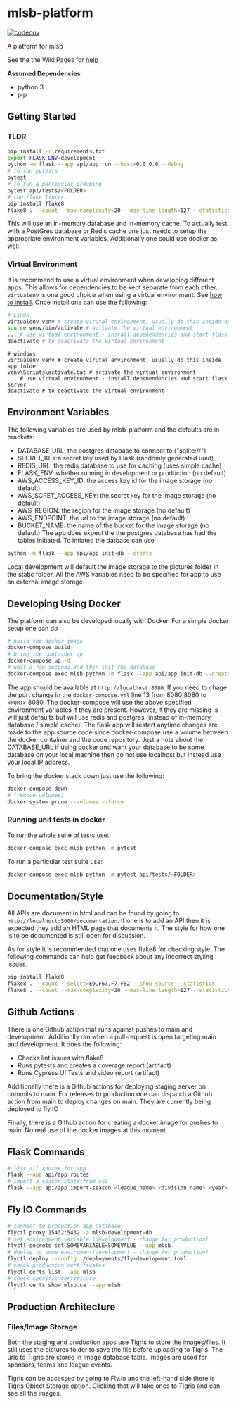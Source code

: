 # mlsb-platform

[![codecov](https://codecov.io/gh/Major-League-Summer-Baseball/mlsb-platform/branch/master/graph/badge.svg?token=NeZW0H7wRa)](https://codecov.io/gh/Major-League-Summer-Baseball/mlsb-platform)

A platform for mlsb

See the the Wiki Pages for [help](https://github.com/fras2560/mlsb-platform/wiki)

**Assumed Dependencies**:

* python 3
* pip

## Getting Started

### TLDR

```bash
pip install -r requirements.txt
export FLASK_ENV=development
python -m flask --app api/app run --host=0.0.0.0 --debug
# to run pytests
pytest
# to run a particular grouping
pytest api/tests/<FOLDER>
# run flake linter
pip install flake8
flake8 . --count --max-complexity=20 --max-line-length=127 --statistics --exclude=api/__init__.py,api/tqdm.py,api/commands.py,api/app.py,venv/*,ui-testing/*,api/tests/conftest.py,api/model.py --ignore=E712,W503,W504,C901

```

This will use an in-memory database and in-memory cache. To actually test
with a PostGres database or Redis cache one just needs to setup the appropriate
environment variables. Additionally one could use docker as well.

### Virtual Environment

It is recommend to use a virtual environment when developing different apps. This allows for dependencies to be kept separate from each other. `virtualenv` is one good choice when using a virtual environment. See [how to install](https://virtualenv.pypa.io/en/latest/installation.html). Once install one can use the following:

```bash
# Linux
virtualenv venv # create virutal environment, usually do this inside app folder
source venv/bin/activate # activate the virtual environment
... # use virtual environment - install depenendencies and start flask server
deactivate # to deactivate the virtual environment
```

```windows
# windows
virtualenv venv # create virutal environment, usually do this inside app folder
venv\Scripts\activate.bat # activate the virtual environment
... # use virtual environment - install depenendencies and start flask server
deactivate # to deactivate the virtual environment
```

## Environment Variables

The following variables are used by mlsb-platform and the defaults are in
brackets:

* DATABASE_URL: the postgres database to connect to ("sqlite://")
* SECRET_KEY:a secret key used by Flask (randomly generated uuid)
* REDIS_URL: the redis database to use for caching (uses simple cache)
* FLASK_ENV: whether running in development or production (no default)
* AWS_ACCESS_KEY_ID: the access key id for the image storage (no default)
* AWS_SCRET_ACCESS_KEY: the secret key for the image storage (no default)
* AWS_REGION: the region for the image storage (no default)
* AWS_ENDPOINT: the url to the image storage (no default)
* BUCKET_NAME: the name of the bucket for the image storage (no default)
The app does expect the the postgres database has had the tables initiated. To intiated the datbase can use

```bash
python -m flask --app api/app init-db --create
```

Local development will default the image storage to the pictures folder in the static folder. All the AWS variables need to be specified for app to use an external image storage.

## Developing Using Docker

The platform can also be developed locally with Docker. For a simple docker setup one can do

```bash
# build the docker image
docker-compose build
# bring the container up
docker-compose up -d
# wait a few seconds and then init the database
docker-compose exec mlsb python -m flask --app api/app init-db --create
```

The app should be available at `http://localhost:8080`. If you need to chage the port change
in the `docker-compose.yml` line 13 from 8080:8080 to `<PORT>`:8080.
The docker-compose will use the above specified environment variables if they are present.
However, if they are missing is will just defaults but will use redis and postgres
(instead of in-memory database / simple cache).
The flask app will restart anytime changes are made to the app source code since docker-compose use a volume
between the docker container and the code repository.
Just a note about the DATABASE_URL if using docker and want your database
to be some database on your local machine then do not use localhost but
instead use your local IP address.

To bring the docker stack down just use the following:

```bash
docker-compose down
# (remove volumes)
docker system prune --volumes --force
```

### Running unit tests in docker

To run the whole suite of tests use:

```bash
docker-compose exec mlsb python -m pytest
```

To run a particular test suite use:

```bash
docker-compose exec mlsb python -m pytest api/tests/<FOLDER>
```

## Documentation/Style

All APIs are document in html and can be found by going to
`http://localhost:5000/documentation`. If one is to add an API then it
is expected they add an HTML page that documents it.
The style for how one is to be documented is still open for discussion.

As for style it is recommended that one uses flake8 for checking style. The
following commands can help get feedback about any incorrect styling issues.

```bash
pip install flake8
flake8 . --count --select=E9,F63,F7,F82 --show-source --statistics
flake8 . --count --max-complexity=20 --max-line-length=127 --statistics --exclude=api/__init__.py,venv/*,cypress-testing/* --ignore=E712,W503,W504
```

## Github Actions

There is one Github action that runs against pushes to main and development. Additionlly ran when a pull-request is open targeting main and development. It does the following:

* Checks lint issues with flake8
* Runs pytests and creates a coverage report (artifact)
* Runs Cypress UI Tests and video report (artifact)

Additionally there is a Github actions for deploying staging server on commits to main. For releases to production one can dispatch a Github action from main to deploy changes on main. They are currently being deployed to fly.IO

Finally, there is a Github action for creating a docker image for pushes to main. No real use of the docker images at this moment.

## Flask Commands

```bash
# list all routes for app
flask --app api/app routes
# import a season stats from csv
flask --app api/app import-season <league_name> <division_name> <year> <SPONSOR_CSV_FILE> <TEAM_STANDINGS_CSV_FILE> <HOMERUNS_CSV_FILE> <SPECIAL_SINGLES_CSV_FILE>
```

## Fly IO Commands

```bash
# connect to production app database
flyctl proxy 15432:5432 -a mlsb-development-db
# set environment variable (development - change for production)
flyctl secrets set SOMEVARIABLE=SOMEVALUE --app mlsb
# deploy to some enviroment(development - change for production)
flyctl deploy --config ./deployments/fly-development.toml
# check production certificates
flyctl certs list --app mlsb
# check specific certificate
flyctl certs show mlsb.ca --app mlsb
```

## Production Architecture

### Files/Image Storage

Both the staging and production apps use Tigris to store the images/files. It still uses the pictures folder to save the file before uploading to Tigris. The urls to Tigris are stored in Image database table. Images are used for sponsors, teams and league events.

Tigris can be accessed by going to Fly.io and the left-hand side there is Tigris Object Storage option. Clicking that will take ones to Tigris and can see all the images.
